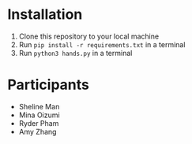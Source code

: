 # Installation
1. Clone this repository to your local machine
2. Run `pip install -r requirements.txt` in a terminal
3. Run `python3 hands.py` in a terminal


# Participants

- Sheline Man
- Mina Oizumi
- Ryder Pham
- Amy Zhang

